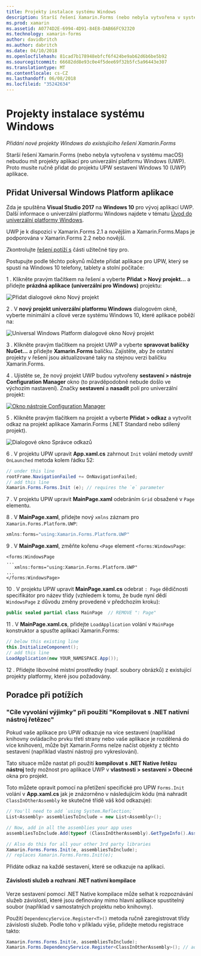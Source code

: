 ```yaml
---
title: Projekty instalace systému Windows
description: Starší řešení Xamarin.Forms (nebo nebyla vytvořena v systému macOS) nebude mít univerzální platformu Windows projekty, a proto tento článek vysvětluje, jak přidat nový projekt UWP do existujícího řešení Xamarin.Forms.
ms.prod: xamarin
ms.assetid: A0774D2E-6994-4D91-84E8-DAB66FC92320
ms.technology: xamarin-forms
author: davidbritch
ms.author: dabritch
ms.date: 04/10/2018
ms.openlocfilehash: 81cad7b178948ebfcf6f424be9ab62d6b6be5b92
ms.sourcegitcommit: 66682dd8e93c0e4f5dee69f32b5fc5a96443e307
ms.translationtype: MT
ms.contentlocale: cs-CZ
ms.lasthandoff: 06/08/2018
ms.locfileid: "35242634"
---
```

# <a name="setup-windows-projects"></a>Projekty instalace systému Windows

_Přidání nové projekty Windows do existujícího řešení Xamarin.Forms_

Starší řešení Xamarin.Forms (nebo nebyla vytvořena v systému macOS) nebudou mít projekty aplikací pro univerzální platformu Windows (UWP). Proto musíte ručně přidat do projektu UPW sestavení Windows 10 (UWP) aplikace.

## <a name="add-a-universal-windows-platform-app"></a>Přidat Universal Windows Platform aplikace

Zda je spuštěna **Visual Studio 2017** na **Windows 10** pro vývoj aplikací UWP. Další informace o univerzální platformu Windows najdete v tématu [Úvod do univerzální platformy Windows](/windows/uwp/get-started/universal-application-platform-guide/).

UWP je k dispozici v Xamarin.Forms 2.1 a novějším a Xamarin.Forms.Maps je podporována v Xamarin.Forms 2.2 nebo novější.

Zkontrolujte <a href="#troubleshooting">řešení potíží s</a> části užitečné tipy pro.

Postupujte podle těchto pokynů můžete přidat aplikace pro UPW, který se spustí na Windows 10 telefony, tablety a stolní počítače:

 1 . Klikněte pravým tlačítkem na řešení a vyberte **Přidat > Nový projekt...**  a přidejte **prázdná aplikace (univerzální pro Windows)** projektu:

  ![](universal-images/add-wu.png "Přidat dialogové okno Nový projekt")

 2 . V **nový projekt univerzální platformu Windows** dialogovém okně, vyberte minimální a cílové verze systému Windows 10, které aplikace poběží na:

  ![](universal-images/target-version.png "Universal Windows Platform dialogové okno Nový projekt")

 3 . Klikněte pravým tlačítkem na projekt UWP a vyberte **spravovat balíčky NuGet...**  a přidejte **Xamarin.Forms** balíčku. Zajistěte, aby že ostatní projekty v řešení jsou aktualizované taky na stejnou verzi balíčku Xamarin.Forms.

 4 . Ujistěte se, že nový projekt UWP budou vytvořeny **sestavení > nástroje Configuration Manager** okno (to pravděpodobně nebude došlo ve výchozím nastavení). Značky **sestavení** a **nasadit** polí pro univerzální projekt:

  [![](universal-images/configuration-sml.png "Okno nástroje Configuration Manager")](universal-images/configuration.png#lightbox "okno nástroje Configuration Manager")

 5 . Klikněte pravým tlačítkem na projekt a vyberte **Přidat > odkaz** a vytvořit odkaz na projekt aplikace Xamarin.Forms (.NET Standard nebo sdílený projekt).

  ![](universal-images/addref-sml.png "Dialogové okno Správce odkazů")

 6 . V projektu UPW upravit **App.xaml.cs** zahrnout `Init` volání metody uvnitř `OnLaunched` metoda kolem řádku 52:

```csharp
// under this line
rootFrame.NavigationFailed += OnNavigationFailed;
// add this line
Xamarin.Forms.Forms.Init (e); // requires the `e` parameter
```

 7 . V projektu UPW upravit **MainPage.xaml** odebráním `Grid` obsažené v `Page` elementu.

 8 . V **MainPage.xaml**, přidejte nový `xmlns` záznam pro `Xamarin.Forms.Platform.UWP`:

```csharp
xmlns:forms="using:Xamarin.Forms.Platform.UWP"
```

 9 . V **MainPage.xaml**, změňte kořenu `<Page` element `<forms:WindowsPage`:

```xaml
<forms:WindowsPage
...
   xmlns:forms="using:Xamarin.Forms.Platform.UWP"
...
</forms:WindowsPage>
```

 10 . V projektu UPW upravit **MainPage.xaml.cs** odebrat `: Page` dědičnosti specifikátor pro název třídy (vzhledem k tomu, že bude nyní dědí `WindowsPage` z důvodu změny provedené v předchozím kroku):

```csharp
public sealed partial class MainPage  // REMOVE ": Page"
```

 11 . V **MainPage.xaml.cs**, přidejte `LoadApplication` volání v `MainPage` konstruktor a spusťte aplikaci Xamarin.Forms:

```csharp
// below this existing line
this.InitializeComponent();
// add this line
LoadApplication(new YOUR_NAMESPACE.App());
```

<!--
11 . Double-click **Package.appxmanifest** to set these capabilities
  that are often required:

  Capabilities set:

  * Internet (Client)
  * Location
-->

12 . Přidejte libovolné místní prostředky (např. soubory obrázků) z existující projekty platformy, které jsou požadovány.

## <a name="troubleshooting"></a>Poradce při potížích

<a name="target-invocation-exception" />

### <a name="target-invocation-exception-when-using-compile-with-net-native-tool-chain"></a>"Cíle vyvolání výjimky" při použití "Kompilovat s .NET nativní nástroj řetězec"

Pokud vaše aplikace pro UPW odkazuje na více sestavení (například knihovny ovládacího prvku třetí strany nebo vaše aplikace je rozdělená do více knihoven), může být Xamarin.Forms nelze načíst objekty z těchto sestavení (například vlastní nástroji pro vykreslování).

Tato situace může nastat při použití **kompilovat s .NET Native řetězu nástroj** tedy možnost pro aplikace UWP v **vlastnosti > sestavení > Obecné** okna pro projekt.

Toto můžete opravit pomocí na přetížení specifické pro UPW `Forms.Init` volání v **App.xaml.cs** jak je znázorněno v následujícím kódu (má nahradit `ClassInOtherAssembly` ke skutečné třídě váš kód odkazuje):

```csharp
// You'll need to add `using System.Reflection;`
List<Assembly> assembliesToInclude = new List<Assembly>();

// Now, add in all the assemblies your app uses
assembliesToInclude.Add(typeof (ClassInOtherAssembly).GetTypeInfo().Assembly);

// Also do this for all your other 3rd party libraries
Xamarin.Forms.Forms.Init(e, assembliesToInclude);
// replaces Xamarin.Forms.Forms.Init(e);
```

Přidáte odkaz na každé sestavení, které se odkazuje na aplikaci.

#### <a name="dependency-services-and-net-native-compilation"></a>Závislosti služeb a rozhraní .NET nativní kompilace

Verze sestavení pomocí .NET Native kompilace může selhat k rozpoznávání služeb závislosti, které jsou definovány mimo hlavní aplikace spustitelný soubor (například v samostatných projektu nebo knihovny).

Použití `DependencyService.Register<T>()` metoda ručně zaregistrovat třídy závislosti služeb. Podle toho v příkladu výše, přidejte metodu registrace takto:

```csharp
Xamarin.Forms.Forms.Init(e, assembliesToInclude);
Xamarin.Forms.DependencyService.Register<ClassInOtherAssembly>(); // add this
```
